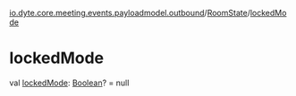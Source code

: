[io.dyte.core.meeting.events.payloadmodel.outbound](../index.md)/[RoomState](index.md)/[lockedMode](locked-mode.md)

# lockedMode


val [lockedMode](locked-mode.md): [Boolean](https://kotlinlang.org/api/latest/jvm/stdlib/kotlin/-boolean/index.html)? = null
